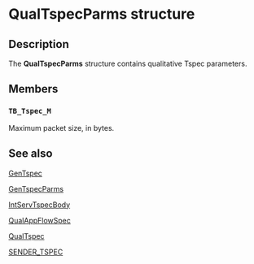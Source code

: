 # QualTspecParms structure

## Description

The
**QualTspecParms** structure contains qualitative Tspec parameters.

## Members

### `TB_Tspec_M`

Maximum packet size, in bytes.

## See also

[GenTspec](https://learn.microsoft.com/previous-versions/windows/desktop/api/lpmapi/ns-lpmapi-gentspec)

[GenTspecParms](https://learn.microsoft.com/previous-versions/windows/desktop/api/lpmapi/ns-lpmapi-gentspecparms)

[IntServTspecBody](https://learn.microsoft.com/previous-versions/windows/desktop/api/lpmapi/ns-lpmapi-intservtspecbody)

[QualAppFlowSpec](https://learn.microsoft.com/previous-versions/windows/desktop/api/lpmapi/ns-lpmapi-qualappflowspec)

[QualTspec](https://learn.microsoft.com/previous-versions/windows/desktop/api/lpmapi/ns-lpmapi-qualtspec)

[SENDER_TSPEC](https://learn.microsoft.com/previous-versions/windows/desktop/api/lpmapi/ns-lpmapi-sender_tspec)